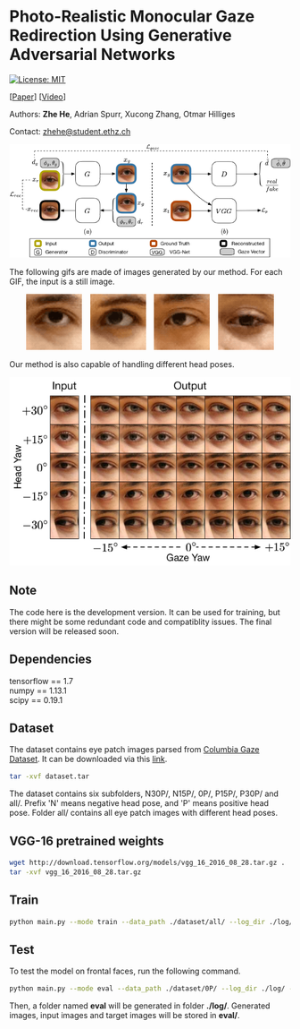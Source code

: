 # Photo-Realistic Monocular Gaze Redirection Using Generative Adversarial Networks

[![License: MIT](https://img.shields.io/badge/License-MIT-yellow.svg)](https://opensource.org/licenses/MIT)

[[Paper](https://arxiv.org/abs/1903.12530)] [[Video](https://youtu.be/SJBb9t6KmDY)]

Authors: **Zhe He**, Adrian Spurr, Xucong Zhang, Otmar Hilliges

Contact: zhehe@student.ethz.ch

<p align="center">
  <img src="/imgs/framework.jpg">
</p>

The following gifs are made of images generated by our method. For each GIF, the input is a still image.

<p align="center">
<img src="/imgs/circle.gif" width="100" height="100" /> &ensp; <img src="/imgs/zed.gif" width="100" height="100" /> &ensp; <img src="/imgs/horizontal.gif" width="100" height="100" /> &ensp; <img src="/imgs/vertical.gif" width="100" height="100" />
</p>

Our method is also capable of handling different head poses.

<p align="center">
  <img src="/imgs/headpose.jpg">
</p>

## Note

The code here is the development version. It can be used for training, but there might be some redundant code and compatiblity issues. The final version will be released soon.

## Dependencies

 tensorflow == 1.7  
 numpy == 1.13.1  
 scipy == 0.19.1  

## Dataset

The dataset contains eye patch images parsed from [Columbia Gaze Dataset](http://www.cs.columbia.edu/~brian/projects/columbia_gaze.html). It can be downloaded via this [link](https://drive.google.com/file/d/1tE3QfFjxtRco4ruLZwYyUhjyYSp2QIJL/view?usp=sharing).

```Bash
tar -xvf dataset.tar
```

The dataset contains six subfolders, N30P/, N15P/, 0P/, P15P/, P30P/ and all/. Prefix 'N' means negative head pose, and 'P' means positive head pose. Folder all/ contains all eye patch images with different head poses.

## VGG-16 pretrained weights

```Bash
wget http://download.tensorflow.org/models/vgg_16_2016_08_28.tar.gz .
tar -xvf vgg_16_2016_08_28.tar.gz
```

## Train

```Bash
python main.py --mode train --data_path ./dataset/all/ --log_dir ./log/ --batch_size 32 --vgg_path ./vgg_16.ckpt
```

## Test

To test the model on frontal faces, run the following command.

```Bash
python main.py --mode eval --data_path ./dataset/0P/ --log_dir ./log/ --batch_size 21
```

Then, a folder named **eval** will be generated in folder **./log/**. Generated images, input images and target images will be stored in **eval/**.
